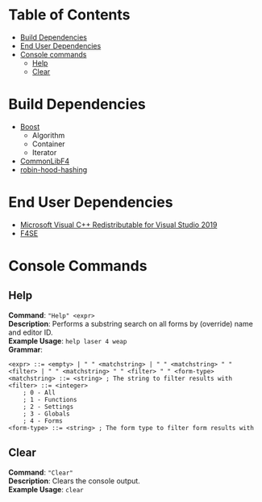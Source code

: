 # Table of Contents

* [Build Dependencies](#build-dependencies)
* [End User Dependencies](#end-user-dependencies)
* [Console commands](#console-commands)
	* [Help](#help)
	* [Clear](#clear)

# Build Dependencies
* [Boost](https://www.boost.org/)
	* Algorithm
	* Container
	* Iterator
* [CommonLibF4](https://github.com/Ryan-rsm-McKenzie/CommonLibF4)
* [robin-hood-hashing](https://github.com/martinus/robin-hood-hashing)

# End User Dependencies
* [Microsoft Visual C++ Redistributable for Visual Studio 2019](https://support.microsoft.com/en-us/help/2977003/the-latest-supported-visual-c-downloads)
* [F4SE](https://f4se.silverlock.org/)

# Console Commands

## Help

**Command**: `"Help" <expr>`  
**Description**: Performs a substring search on all forms by (override) name and editor ID.  
**Example Usage**: `help laser 4 weap`  
**Grammar**:
```
<expr> ::= <empty> | " " <matchstring> | " " <matchstring> " " <filter> | " " <matchstring> " " <filter> " " <form-type>
<matchstring> ::= <string> ; The string to filter results with
<filter> ::= <integer>
	; 0 - All
	; 1 - Functions
	; 2 - Settings
	; 3 - Globals
	; 4 - Forms
<form-type> ::= <string> ; The form type to filter form results with
```

## Clear
**Command**: `"Clear"`  
**Description**: Clears the console output.  
**Example Usage**: `clear`
